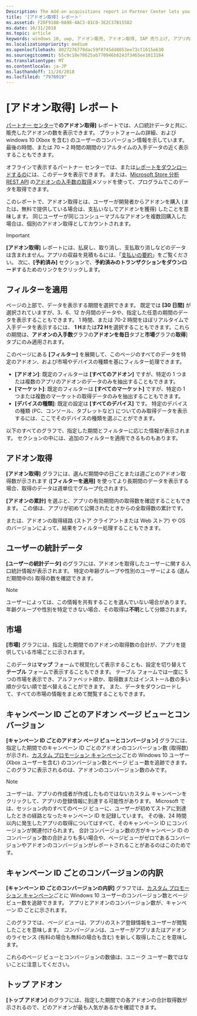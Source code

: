 ```yaml
---
Description: The Add-on acquisitions report in Partner Center lets you see how many add-ons you've sold, along with demographic and platform details.
title: '[アドオン取得] レポート'
ms.assetid: F2DF9188-0A98-4AC3-81C0-3E2C37B15582
ms.date: 10/31/2018
ms.topic: article
keywords: windows 10, uwp, アドオン販売, アドオン取得, IAP 売り上げ, アプリ内製品, iap, アドオン
ms.localizationpriority: medium
ms.openlocfilehash: 8027276779dac59f0745dd8053ee73cf1615e630
ms.sourcegitcommit: b5c9c18e70625ab770946b8243f3465ee1013184
ms.translationtype: MT
ms.contentlocale: ja-JP
ms.lasthandoff: 11/28/2018
ms.locfileid: "7976919"
---
```

# <a name="add-on-acquisitions-report"></a>[アドオン取得] レポート


[パートナー センター](https://partner.microsoft.com/dashboard)で**のアドオン取得]** レポートでは、人口統計データと共に、販売したアドオンの数を表示できます。 プラットフォームの詳細、および windows 10 (Xbox を含む) のユーザーのコンバージョン情報を示しています。 最後の時間、または 70 ~ 2 時間の期間のリアルタイムの入手データの近く表示することもできます。

オフラインで表示するパートナー センターでは、または[レポートをダウンロードするの](download-analytic-reports.md)には、このデータを表示できます。 または、[Microsoft Store 分析 REST API](../monetize/access-analytics-data-using-windows-store-services.md) の[アドオンの入手数の取得](../monetize/get-in-app-acquisitions.md)メソッドを使って、プログラムでこのデータを取得できます。

このレポートで、アドオン取得とは、ユーザーが開発者からアドオンを購入 (または、無料で提供している場合は、支払いなしでアドオンを獲得) したことを意味します。 同じユーザーが同じコンシューマブルなアドオンを複数回購入した場合は、個別のアドオン取得としてカウントされます。

> [!IMPORTANT]
> **[アドオン取得]** レポートには、払戻し、取り消し、支払取り消しなどのデータは含まれません。アプリの収益を見積もるには、「[支払いの要約](payout-summary.md)」をご覧ください。 次に、**[予約済み]** セクションで、**予約済みのトランザクションをダウンロード**するためのリンクをクリックします。


## <a name="apply-filters"></a>フィルターを適用

ページの上部で、データを表示する期間を選択できます。 既定では **[30 日間]** が選択されていますが、3、6、12 か月間のデータや、指定した任意の期間のデータを表示することもできます。 1 時間、または 70-2 時間をほぼリアルタイムで入手データを表示するには、 **1 H**または**72 H**を選択することもできます。これらの期間は、**アドオンの入手数**グラフの**アドオンを毎日**タブと**市場**グラフの**取得**] タブにのみ適用されます。 

このページにある **[フィルター]** を展開して、このページのすべてのデータを特定のアドオン、および市場やデバイスの種類を基にフィルター処理できます。

-   **[アドオン]**: 既定のフィルターは **[すべてのアドオン]** ですが、特定の 1 つまたは複数のアプリのアドオンのデータのみを抽出することもできます。
-   **[マーケット]**: 既定のフィルターは **[すべてのマーケット]** ですが、特定の 1 つまたは複数のマーケットの取得データのみを抽出することもできます。
-   **[デバイスの種類]**: 既定の設定は **[すべてのデバイス]** です。 特定のデバイスの種類 (PC、コンソール、タブレットなど) についてのみ取得データを表示するには、ここでそのデバイスの種類を選ぶことができます。

以下のすべてのグラフで、指定した期間とフィルターに応じた情報が表示されます。 セクションの中には、追加のフィルターを適用できるものもあります。


## <a name="add-on-acquisitions"></a>アドオン取得

**[アドオン取得]** グラフには、選んだ期間中の日ごとまたは週ごとのアドオン取得数が示されます  (**[フィルターを適用]** を使ってより長期間のデータを表示する場合、取得のデータは週単位でグループ化されます)。

**[アドオンの累計]** を選ぶと、アプリの有効期間内の取得数を確認することもできます。 この値は、アプリが初めて公開されたときからの全取得数の累計です。

または、アドオンの取得経路 (ストア クライアントまたは Web ストア) や OS のバージョンによって、結果をフィルター処理することもできます。


## <a name="customer-demographic"></a>ユーザーの統計データ

**[ユーザーの統計データ]** のグラフには、アドオンを取得したユーザーに関する人口統計情報が表示されます。 特定の年齢グループや性別のユーザーによる (選んだ期間中の) 取得の数を確認できます。

> [!NOTE]
> ユーザーによっては、この情報を共有することを選んでいない場合があります。 年齢グループや性別を特定できない場合、その取得は**不明**として分類されます。


## <a name="markets"></a>市場

**[市場]** グラフには、指定した期間でのアドオンの取得数の合計が、アプリを提供している市場ごとに示されます。 

このデータは**マップ** フォームで視覚化して表示することも、設定を切り替えて**テーブル** フォームで表示することもできます。 テーブル フォームでは一度に 5 つの市場を表示でき、アルファベット順か、取得数またはインストール数の多い順か少ない順で並べ替えることができます。 また、データをダウンロードして、すべての市場の情報をまとめて閲覧することもできます。


## <a name="add-on-page-views-and-conversions-by-campaign-id"></a>キャンペーン ID ごとのアドオン ページ ビューとコンバージョン

**[キャンペーン ID ごとのアドオン ページ ビューとコンバージョン]** グラフには、指定した期間でのキャンペーン ID ごとのアドオンのコンバージョン数 (取得数) が示され、[カスタム プロモーション キャンペーン](create-a-custom-app-promotion-campaign.md)ごとの Windows 10 ユーザー (Xbox ユーザーを含む) のコンバージョン数とページ ビュー数を追跡できます。 このグラフに表示されるのは、アドオンのコンバージョン数のみです。

> [!NOTE]
> ユーザーは、アプリの作成者が作成したものではないカスタム キャンペーンをクリックして、アプリの登録情報に到達する可能性があります。 Microsoft では、セッション内のすべてのページ ビューに、ユーザーが初めてストアに到達したときの経路となったキャンペーン ID を記録しています。 その後、24 時間以内に発生したアプリの取得についてはすべて、そのキャンペーン ID にコンバージョンが関連付けられます。 合計コンバージョン数の方がキャンペーン ID のコンバージョン数の合計よりも多い場合や、ページビューがゼロであるコンバージョンやアドオンのコンバージョンがレポートされることがあるのはこのためです。 


## <a name="conversions-breakdown-by-campaign-id"></a>キャンペーン ID ごとのコンバージョンの内訳

**[キャンペーン ID ごとのコンバージョンの内訳]** グラフでは、[カスタム プロモーション キャンペーン](create-a-custom-app-promotion-campaign.md)ごとに Windows 10 ユーザーのコンバージョン数とページ ビュー数を追跡できます。 アプリとアドオンのコンバージョン数が、キャンペーン ID ごとに示されます。

このグラフでは、*ページ ビュー*は、アプリのストア登録情報をユーザーが閲覧したことを意味します。 *コンバージョン*は、ユーザーがアプリまたはアドオンのライセンス (有料の場合も無料の場合も含む) を新しく取得したことを意味します。

これらのページ ビューとコンバージョンの数値は、ユニーク ユーザー数ではないことに注意してください。 


## <a name="top-add-ons"></a>トップ アドオン

**[トップ アドオン]** のグラフには、指定した期間での各アドオンの合計取得数が示されるので、どのアドオンが最も人気があるかを確認できます。 



 

 
